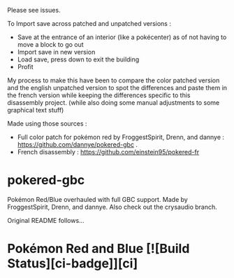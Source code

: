 Please see issues.

To Import save across patched and unpatched versions : 
- Save at the entrance of an interior (like a pokécenter) as of not having to move a block to go out
- Import save in new version
- Load save, press down to exit the building
- Profit


My process to make this have been to compare the color patched version and the english unpatched version to spot the differences and paste them in the french version while keeping the differences specific to this disassembly project. (while also doing some  manual adjustments to some graphical text stuff)

Made using those sources :

- Full color patch for pokémon red by FroggestSpirit, Drenn, and dannye : https://github.com/dannye/pokered-gbc .
- French disassembly : https://github.com/einstein95/pokered-fr

# pokered-gbc

Pokémon Red/Blue overhauled with full GBC support. Made by FroggestSpirit, Drenn, and dannye. Also check out the crysaudio branch.

Original README follows...

# Pokémon Red and Blue [![Build Status][ci-badge]][ci]
